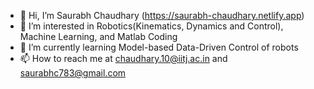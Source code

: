 - 👋 Hi, I’m Saurabh Chaudhary (https://saurabh-chaudhary.netlify.app)
- 👀 I’m interested in Robotics(Kinematics, Dynamics and Control), Machine Learning, and Matlab Coding 
- 🌱 I’m currently learning Model-based Data-Driven Control of robots 
- 📫 How to reach me at chaudhary.10@iitj.ac.in and saurabhc783@gmail.com

<!---
sc361994/sc361994 is a ✨ special ✨ repository because its `README.md` (this file) appears on your GitHub profile.
You can click the Preview link to take a look at your changes.
--->
